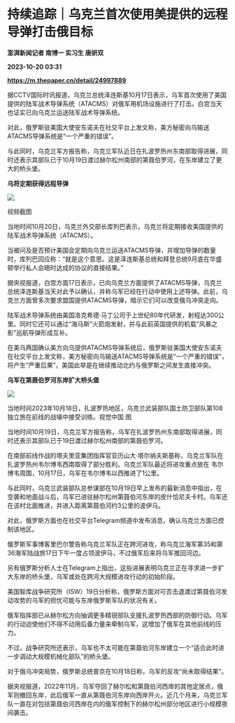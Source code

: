 # 持续追踪｜乌克兰首次使用美提供的远程导弹打击俄目标
**澎湃新闻记者 南博一 实习生 唐妍双**

**2023-10-20 03:31**

**https://m.thepaper.cn/detail/24997889**

据CCTV国际时讯报道，乌克兰总统泽连斯基10月17日表示，乌军首次使用了美国提供的陆军战术导弹系统（ATACMS）对俄军用机场设施进行了打击。白宫当天也证实已向乌克兰运送陆军战术导弹系统。

对此，俄罗斯驻美国大使安东诺夫在社交平台上发文称，美方秘密向乌输送ATACMS导弹系统是“一个严重的错误”。

与此同时，乌克兰军方报告称，乌克兰军队近日在扎波罗热州东南部取得进展，同时还表示其部队已于10月19日渡过赫尔松州南部的第聂伯罗河，在东岸建立了更大的桥头堡。

**乌将定期获得远程导弹**

![](https://imagecloud.thepaper.cn/thepaper/image/274/881/589.png)

视频截图

当地时间10月20日，乌克兰外交部长库列巴表示，乌克兰将定期接收美国提供的陆军战术导弹系统（ATACMS）。

当被问及是否预计美国会定期向乌克兰运送ATACMS导弹，并增加导弹的数量时，库列巴回应称：“就是这个意思。这是泽连斯基总统和拜登总统9月底在华盛顿举行私人会晤时达成的协议的直接结果。”

据央视报道，白宫方面17日表示，已向乌克兰方面提供了ATACMS导弹，乌克兰总统泽连斯基当天对此予以确认，并称乌军已经在行动中使用上述导弹。此前，乌克兰方面曾多次要求盟国提供ATACMS导弹，暗示它们可以改变俄乌冲突走向。

陆军战术导弹系统由美国洛克希德·马丁公司于上世纪80年代研发，射程达300公里。同时它还可以通过“海马斯”火箭炮发射，并与此前英国提供的机载“风暴之影”巡航导弹形成互补。

在美乌两国确认美方向乌提供ATACMS导弹系统后，俄罗斯驻美国大使安东诺夫在社交平台上发文称，美方秘密向乌输送ATACMS导弹系统是“一个严重的错误”，将产生“严重后果”，美国此举是在继续推动北约与俄罗斯之间发生直接冲突。

**乌军在第聂伯罗河东岸扩大桥头堡**

![](https://imagecloud.thepaper.cn/thepaper/image/274/881/644.png)

当地时间2023年10月18日，扎波罗热地区，乌克兰武装部队国土防卫部队第108独立旅在前线的战壕中接受训练。视觉中国 图

当地时间10月19日，乌克兰军方报告称，乌军在扎波罗热州东南部取得进展，同时还表示其部队已于19日渡过赫尔松州南部的第聂伯罗河。

在南部前线作战的塔夫里亚集团指挥官亚历山大·塔尔纳夫斯基称，乌克兰军队在扎波罗热州韦尔博韦西南取得了部分胜利。乌克兰军队最近将进攻重点放在 韦尔博韦周围，10月17日，乌军在韦尔博韦以西推进了1公里。

与此同时，乌克兰武装部队总参谋部在10月19日早上发布的最新消息中指出，在空袭和地面战斗后，乌军已进驻赫尔松州第聂伯河东岸的皮什恰尼夫卡村。乌军还在该村北面推进，并进入距离第聂伯河约3公里的波伊马。

对此，俄罗斯方面也在社交平台Telegram频道中发布消息，确认乌克兰方面已控制该地区。

俄罗斯军事博客里巴尔警告称乌克兰军队正在跨河进攻，称乌克兰海军第35和第36海军陆战旅17日下午一度占领波伊马，不过俄军后来将乌军推回河边。

另有俄罗斯分析人士在Telegram上指出，这些进展表明乌克兰正在寻求进一步扩大东岸的桥头堡，乌军或处在跨河大规模进攻行动的初始阶段。

美国智库战争研究所（ISW）19日分析称，俄罗斯方面对可否击退渡过第聂伯河发动攻势的乌军的担忧可能与东岸俄罗斯军队的状况有关。

俄军指挥部已从赫尔松方向抽调更多精锐部队支援扎波罗热西部的防御行动。乌军的行动迫使他们不得不动用后备力量来牵制乌军，这增加了俄军在其他前线的压力。

不过，战争研究所还表示，乌军也不太可能在第聂伯河东岸建立一个“适合此时进一步调动大规模机械化部队”的桥头堡。

对于俄乌冲突局势，俄罗斯总统普京在10月18日称，乌军的反攻“尚未取得结果”。

据央视报道，2022年11月，乌军夺回了赫尔松和第聂伯河西岸的其他定居点，俄军则撤回东岸，此后俄军一直从第聂伯河东岸向西岸开火。近几个月来，乌克兰军队一直在对包括第聂伯河西岸在内的俄军控制下的赫尔松州部分地区进行小规模夜间袭击。